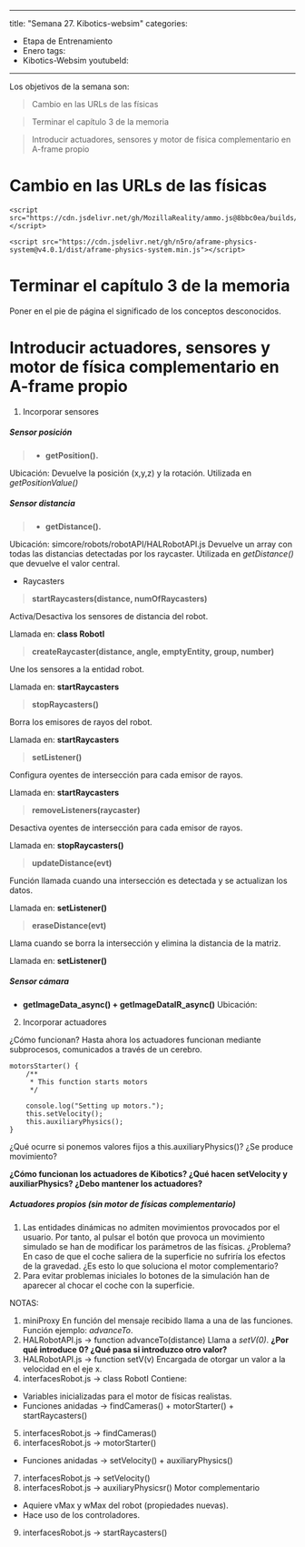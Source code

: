 
---
title: "Semana 27. Kibotics-websim"
categories:
  - Etapa de Entrenamiento
  - Enero
tags:
  - Kibotics-Websim
youtubeId: 
---

Los objetivos de la semana son:

> Cambio en las URLs de las físicas

> Terminar el capítulo 3 de la memoria 

> Introducir actuadores, sensores y motor de física complementario en A-frame propio

# Cambio en las URLs de las físicas

    <script src="https://cdn.jsdelivr.net/gh/MozillaReality/ammo.js@8bbc0ea/builds/ammo.wasm.js"></script>

    <script src="https://cdn.jsdelivr.net/gh/n5ro/aframe-physics-system@v4.0.1/dist/aframe-physics-system.min.js"></script>

# Terminar el capítulo 3 de la memoria 

Poner en el pie de página el significado de los conceptos desconocidos. 

# Introducir actuadores, sensores y motor de física complementario en A-frame propio

1. Incorporar sensores

##### Sensor posición

> * **getPosition().** 

  Ubicación: 
  Devuelve la posición (x,y,z) y la rotación.
  Utilizada en *getPositionValue()*
  
##### Sensor distancia

> * **getDistance().**

  Ubicación: simcore/robots/robotAPI/HALRobotAPI.js
  Devuelve un array con todas las distancias detectadas por los raycaster.
  Utilizada en *getDistance()* que devuelve el valor central. 
  
* Raycasters 

 > **startRaycasters(distance, numOfRaycasters)**
  
  Activa/Desactiva los sensores de distancia del robot.
  
  Llamada en: **class RobotI**
  
 > **createRaycaster(distance, angle, emptyEntity, group, number)**
  
  Une los sensores a la entidad robot.
  
  Llamada en: **startRaycasters**
  
 > **stopRaycasters()**
  
  Borra los emisores de rayos del robot.
  
  Llamada en: **startRaycasters**
  
 > **setListener()**
  
  Configura oyentes de intersección para cada emisor de rayos.
  
  Llamada en: **startRaycasters**
  
 > **removeListeners(raycaster)**
  
  Desactiva oyentes de intersección para cada emisor de rayos.
  
  Llamada en: **stopRaycasters()**
  
 > **updateDistance(evt)**
  
  Función llamada cuando una intersección es detectada y se actualizan los datos.
  
  Llamada en: **setListener()**
  
 > **eraseDistance(evt)**
  
  Llama cuando se borra la intersección y elimina la distancia de la matriz.
  
  Llamada en: **setListener()**
  
  
##### Sensor cámara
* **getImageData_async() + getImageDataIR_async()**
  Ubicación: 
  
2. Incorporar actuadores 

¿Cómo funcionan? Hasta ahora los actuadores funcionan mediante subprocesos, comunicados a través de un cerebro. 


    motorsStarter() {
        /**
         * This function starts motors
         */

        console.log("Setting up motors.");
        this.setVelocity();
        this.auxiliaryPhysics();
    }
    
    
¿Qué ocurre si ponemos valores fijos a this.auxiliaryPhysics()? ¿Se produce movimiento?

**¿Cómo funcionan los actuadores de Kibotics? ¿Qué hacen setVelocity y auxiliarPhysics? ¿Debo mantener los actuadores?**

##### Actuadores propios (sin motor de físicas complementario)

1. Las entidades dinámicas no admiten movimientos provocados por el usuario. Por tanto, al pulsar el botón que provoca un movimiento simulado se han de modificar los parámetros de las físicas. ¿Problema? En caso de que el coche saliera de la superficie no sufriría los efectos de la gravedad. ¿Es esto lo que soluciona el motor complementario?
2. Para evitar problemas iniciales lo botones de la simulación han de aparecer al chocar el coche con la superficie. 










NOTAS:

1. miniProxy
  En función del mensaje recibido llama a una de las funciones. Función ejemplo: *advanceTo*.
2. HALRobotAPI.js -> function advanceTo(distance) 
  Llama a *setV(0)*. **¿Por qué introduce 0? ¿Qué pasa si introduzco otro valor?**
3.  HALRobotAPI.js -> function setV(v) 
  Encargada de otorgar un valor a la velocidad en el eje x. 
4. interfacesRobot.js  -> class RobotI
  Contiene:
  * Variables inicializadas para el motor de físicas realistas.
  * Funciones anidadas -> findCameras() + motorStarter() + startRaycasters()
5. interfacesRobot.js  -> findCameras()
6. interfacesRobot.js  -> motorStarter()
  * Funciones anidadas -> setVelocity() + auxiliaryPhysics()
7. interfacesRobot.js  -> setVelocity()
8. interfacesRobot.js  -> auxiliaryPhysicsr()
  Motor complementario    
  * Aquiere vMax y wMax del robot (propiedades nuevas).
  * Hace uso de los controladores.  
9. interfacesRobot.js  -> startRaycasters()











